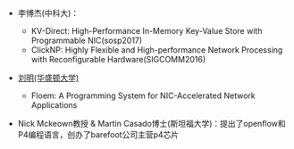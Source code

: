 - 李博杰(中科大)：
  - KV-Direct: High-Performance In-Memory Key-Value Store with Programmable NIC(sosp2017)
  - ClickNP: Highly Flexible and High-performance Network Processing with Reconfigurable Hardware(SIGCOMM2016)
  
- [刘明(华盛顿大学)](https://homes.cs.washington.edu/~mgliu/)
  - Floem: A Programming System for NIC-Accelerated Network Applications
- Nick Mckeown教授 & Martin Casado博士(斯坦福大学)：提出了openflow和P4编程语言，创办了barefoot公司主营p4芯片
